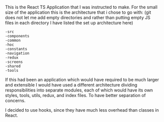 
This is the React TS Application that I was instructed to make. For the small size of the application this is the architecture that i chose to go with: (git does not let me add empty directories and rather than putting empty JS files in each directory I have listed the set up architecture here)

    -src
    -components
    -common
    -hoc
    -constants
    -navigation
    -redux
    -screens
    -shared
    -tools

If this had been an application which would have required to be much larger and extensible I would have used a different architecture dividing responsibilities into separate modules, each of which would have its own styles, tools, utils, redux, and index files. To have better separation of concerns.

I decided to use hooks, since they have much less overhead than classes in React. 
